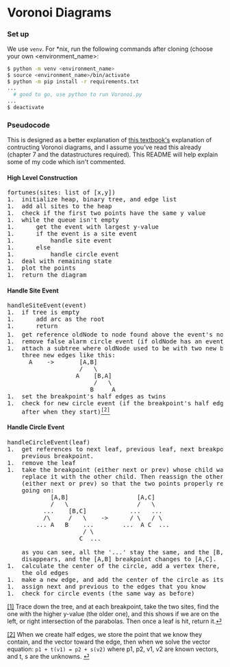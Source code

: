 # Voronoi Diagrams

### Set up
We use `venv`. For \*nix, run the following commands after cloning (choose your own <environment\_name>:

```bash
$ python -m venv <environment_name>
$ source <environment_name>/bin/activate
$ python -m pip install -r requirements.txt
...
  # good to go, use python to run Voronoi.py
...
$ deactivate
```

### Pseudocode
This is designed as a better explanation of [this textbook's](https://people.inf.elte.hu/fekete/algoritmusok_msc/terinfo_geom/konyvek/Computational%20Geometry%20-%20Algorithms%20and%20Applications,%203rd%20Ed.pdf) explanation of contructing Voronoi diagrams, and I assume you've read this already (chapter 7 and the datastructures required). This README will help explain some of my code which isn't commented.

#### High Level Construction
<pre>
fortunes(sites: list of [x,y])
1.  initialize heap, binary tree, and edge list
1.  add all sites to the heap
1.  check if the first two points have the same y value
1.  while the queue isn't empty
1.      get the event with largest y-value
1.      if the event is a site event
1.          handle site event
1.      else
1.          handle circle event
1.  deal with remaining state
1.  plot the points
1.  return the diagram
</pre>

#### Handle Site Event
<pre>
handleSiteEvent(event)
1.  if tree is empty
1.      add arc as the root
1.      return
1.  get reference oldNode to node found above the event's node<a href="#findarc" id="fa"><sup>[1]</sup></a>
1.  remove false alarm circle event (if oldNode has an event)
1.  attach a subtree where oldNode used to be with two new breakpoints and
    three new edges like this:
      A    ->       [A,B]
                    /   \
                   A    [B,A]
                        /   \
                       B     A
1.  set the breakpoint's half edges as twins
1.  check for new circle event (if the breakpoint's half edges intersect
    after when they start)<a href="#checkcircle" id="cc"><sup>[2]</sup></a>
</pre>

#### Handle Circle Event
<pre>
handleCircleEvent(leaf)
1.  get references to next leaf, previous leaf, next breakpoint, and
    previous breakpoint.
1.  remove the leaf
1.  take the breakpoint (either next or prev) whose child was the leaf, and
    replace it with the other child. Then reassign the other breakpoint
    (either next or prev) so that the two points properly reflect what is
    going on:
            [A,B]                   [A,C]
            /   \                   /   \
          ...    [B,C]            ...   ...
          /\     /   \    ->      / \   / \
        ... A   B    ...        ...  A C  ...
                     / \
                    C  ...

    as you can see, all the '...' stay the same, and the [B,C] breakpoint
    disappears, and the [A,B] breakpoint changes to [A,C].
1.  calculate the center of the circle, add a vertex there, add origins to
    the old edges
1.  make a new edge, and add the center of the circle as its origin
1.  assign next and previous to the edges that you know
1.  check for circle events (the same way as before)
</pre>

<a id="findarc" href="#fa">[1]</a> Trace down the tree, and at each breakpoint, take the two sites, find the one with the higher y-value (the older one), and this shows if we are on the left, or right intersection of the parabolas. Then once a leaf is hit, return it.[⏎](#fa)


<a id="checkcircle" href="#cc">[2]</a> When we create half edges, we store
the point that we know they contain, and the vector toward the edge, then
when we solve the vector equation:
```p1 + t(v1) = p2 + s(v2)```
where p1, p2, v1, v2 are known vectors, and t, s are the unknowns. [⏎](#cc)
